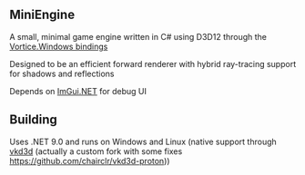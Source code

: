 ## MiniEngine
A small, minimal game engine written in C# using D3D12 through the [Vortice.Windows bindings](https://github.com/amerkoleci/Vortice.Windows)

Designed to be an efficient forward renderer with hybrid ray-tracing support for shadows and reflections

Depends on [ImGui.NET](https://github.com/ImGuiNET/ImGui.NET) for debug UI

## Building

Uses .NET 9.0 and runs on Windows and Linux (native support through [vkd3d](https://github.com/HansKristian-Work/vkd3d-proton) (actually a custom fork with some fixes https://github.com/chairclr/vkd3d-proton))
